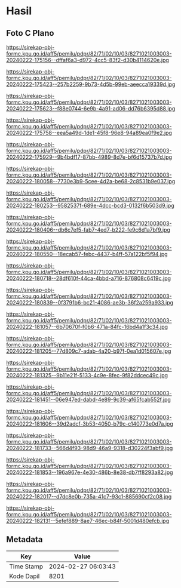 # Hasil

## Foto C Plano

https://sirekap-obj-formc.kpu.go.id/aff5/pemilu/pdpr/82/71/02/10/03/8271021003003-20240222-175156--dffaf6a3-d972-4cc5-83f2-d30b4114620e.jpg

https://sirekap-obj-formc.kpu.go.id/aff5/pemilu/pdpr/82/71/02/10/03/8271021003003-20240222-175423--257b2259-9b73-4d5b-99eb-aeecca19339d.jpg

https://sirekap-obj-formc.kpu.go.id/aff5/pemilu/pdpr/82/71/02/10/03/8271021003003-20240222-175623--f88e0744-6e9b-4a91-ad06-dd76b6395d88.jpg

https://sirekap-obj-formc.kpu.go.id/aff5/pemilu/pdpr/82/71/02/10/03/8271021003003-20240222-175758--eea5a49d-1de1-45f8-96e8-94a89ea0f9e2.jpg

https://sirekap-obj-formc.kpu.go.id/aff5/pemilu/pdpr/82/71/02/10/03/8271021003003-20240222-175929--9b4bdf17-87bb-4989-8d7e-bf6d15737b7d.jpg

https://sirekap-obj-formc.kpu.go.id/aff5/pemilu/pdpr/82/71/02/10/03/8271021003003-20240222-180058--7730e3b9-5cee-4d2a-be68-2c8531b9e037.jpg

https://sirekap-obj-formc.kpu.go.id/aff5/pemilu/pdpr/82/71/02/10/03/8271021003003-20240222-180253--9582537f-689e-4dcc-bcd3-0132f6b503d9.jpg

https://sirekap-obj-formc.kpu.go.id/aff5/pemilu/pdpr/82/71/02/10/03/8271021003003-20240222-180406--db6c7ef5-fab7-4ed7-b222-fe9c6d1a7bf9.jpg

https://sirekap-obj-formc.kpu.go.id/aff5/pemilu/pdpr/82/71/02/10/03/8271021003003-20240222-180550--18ecab57-febc-4437-b4ff-57a122bf5f94.jpg

https://sirekap-obj-formc.kpu.go.id/aff5/pemilu/pdpr/82/71/02/10/03/8271021003003-20240222-180718--28df610f-44ca-4bbd-a716-876808c6419c.jpg

https://sirekap-obj-formc.kpu.go.id/aff5/pemilu/pdpr/82/71/02/10/03/8271021003003-20240222-180839--0f3791b6-bc21-4086-ae3b-36f2a259a933.jpg

https://sirekap-obj-formc.kpu.go.id/aff5/pemilu/pdpr/82/71/02/10/03/8271021003003-20240222-181057--6b70670f-f0b6-471a-84fc-16bd4a1f3c34.jpg

https://sirekap-obj-formc.kpu.go.id/aff5/pemilu/pdpr/82/71/02/10/03/8271021003003-20240222-181205--77d809c7-adab-4a20-b97f-0ea1d015607e.jpg

https://sirekap-obj-formc.kpu.go.id/aff5/pemilu/pdpr/82/71/02/10/03/8271021003003-20240222-181325--9b11e21f-5133-4c9e-8fec-9f82ddcec49c.jpg

https://sirekap-obj-formc.kpu.go.id/aff5/pemilu/pdpr/82/71/02/10/03/8271021003003-20240222-181451--06e947ed-dabd-4e89-9c39-af65fcab552f.jpg

https://sirekap-obj-formc.kpu.go.id/aff5/pemilu/pdpr/82/71/02/10/03/8271021003003-20240222-181606--39d2adcf-3b53-4050-b79c-c140773e0d7a.jpg

https://sirekap-obj-formc.kpu.go.id/aff5/pemilu/pdpr/82/71/02/10/03/8271021003003-20240222-181733--566d4f93-98d9-46a9-9318-d30224f3abf9.jpg

https://sirekap-obj-formc.kpu.go.id/aff5/pemilu/pdpr/82/71/02/10/03/8271021003003-20240222-181853--196a967e-4e30-486b-8e38-db7ff8293a82.jpg

https://sirekap-obj-formc.kpu.go.id/aff5/pemilu/pdpr/82/71/02/10/03/8271021003003-20240222-182017--d7dc8e0b-735a-41c7-93c1-885690cf2c08.jpg

https://sirekap-obj-formc.kpu.go.id/aff5/pemilu/pdpr/82/71/02/10/03/8271021003003-20240222-182131--5efef889-8ae7-46ec-b84f-5001d480efcb.jpg


## Metadata

| Key        | Value               |
| ---------- | ------------------- |
| Time Stamp | 2024-02-27 06:03:43 |
| Kode Dapil | 8201                |



